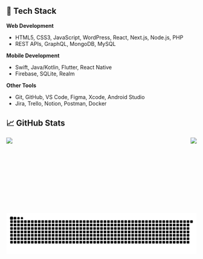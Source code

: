 ## 🔧 Tech Stack

**Web Development**  
- HTML5, CSS3, JavaScript, WordPress, React, Next.js, Node.js, PHP
- REST APIs, GraphQL, MongoDB, MySQL  

**Mobile Development**  
- Swift, Java/Kotlin, Flutter, React Native  
- Firebase, SQLite, Realm

**Other Tools**  
- Git, GitHub, VS Code, Figma, Xcode, Android Studio  
- Jira, Trello, Notion, Postman, Docker

## 📈 GitHub Stats

<img align="left" height="200px" src="https://github-readme-stats.vercel.app/api?username=avidpctech&show_icons=true&theme=radical&count_private=true">

<img align="right" height="200px" src="https://github-readme-stats.vercel.app/api/top-langs/?username=avidpctech&exclude_repo=venture1981.github.io,free-for-dev&layout=compact&langs_count=8&theme=radical">

<p align="center">
  <img src="https://raw.githubusercontent.com/plexpt/plexpt/snake/github-snake.svg" alt="GitHub Contribution Animation">
</p>
